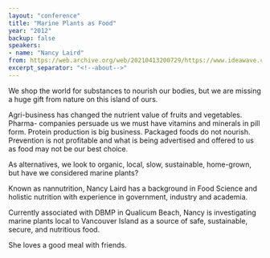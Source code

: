```yaml
---
layout: "conference"
title: "Marine Plants as Food"
year: "2012"
backup: false
speakers:
- name: "Nancy Laird"
from: https://web.archive.org/web/20210413200729/https://www.ideawave.ca/2012-conference/marine-plants-as-food
excerpt_separator: "<!--about-->"
---
```


We shop the world for substances to nourish our bodies, but we are missing a
huge gift from nature on this island of ours.  

Agri-business has changed the nutrient value of fruits and vegetables. Pharma-
companies persuade us we must have vitamins and minerals in pill form. Protein
production is big business. Packaged foods do not nourish. Prevention is not
profitable and what is being advertised and offered to us as food may not be
our best choice.  

As alternatives, we look to organic, local, slow, sustainable, home-grown, but
have we considered marine plants?

<!--about-->

Known as nannutrition, Nancy Laird has a background in Food Science and
holistic nutrition with experience in government, industry and academia.  

Currently associated with DBMP in Qualicum Beach, Nancy is investigating
marine plants local to Vancouver Island as a source of safe, sustainable,
secure, and nutritious food.  

She loves a good meal with friends.
